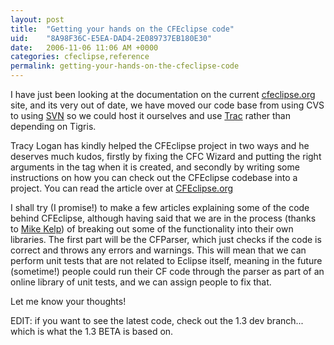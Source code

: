 ```yaml
---
layout: post
title:  "Getting your hands on the CFEclipse code"
uid:	"8A98F36C-E5EA-DAD4-2E089737EB180E30"
date:   2006-11-06 11:06 AM +0000
categories: cfeclipse,reference
permalink: getting-your-hands-on-the-cfeclipse-code
---
```

I have just been looking at the documentation on the current <a href="http://www.cfeclipse.org">cfeclipse.org</a> site, and its very out of date, we have moved our code base from using CVS to using <a href="http://svn.cfeclipse.org">SVN</a> so we could host it ourselves and use <a href="http://trac.cfeclipse.org">Trac</a> rather than depending on Tigris.

Tracy Logan has kindly helped the CFEclipse project in two ways and he deserves much kudos, firstly by fixing the CFC Wizard and putting the right arguments in the tag when it is created, and secondly by writing some instructions on how you can check out the CFEclipse codebase into a project. You can read the article over at <a href="http://www.cfeclipse.org/go/documentation/developer-docs/checking-out">CFEclipse.org</a>

I shall try (I promise!) to make a few articles explaining some of the code behind CFEclipse, although having said that we are in the process (thanks to <a href="http://www.edomgroup.com/blog/index.cfm">Mike Kelp</a>) of breaking out some of the functionality into their own libraries. The first part will be the CFParser, which just checks if the code is correct and throws any errors and warnings. This will mean that we can perform unit tests that are not related to Eclipse itself, meaning in the future (sometime!) people could run their CF code through the parser as part of an online library of unit tests, and we can assign people to fix that.

Let me know your thoughts!

EDIT: if you want to see the latest code, check out the 1.3 dev branch... which is what the 1.3 BETA is based on.